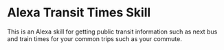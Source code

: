 Alexa Transit Times Skill
=========================

This is an Alexa skill for getting public transit information such as next bus and train times for your common trips such as your commute.

